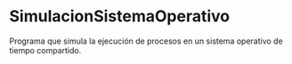 # SimulacionSistemaOperativo

Programa que simula la ejecución de procesos en un sistema operativo de tiempo compartido.